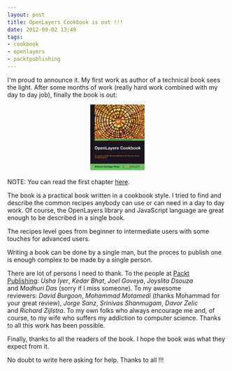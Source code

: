 ```yaml
---
layout: post
title: OpenLayers Cookbook is out !!!
date: 2012-09-02 13:49
tags:
- cookbook
- openlayers
- packtpublishing
---
```

I'm proud to announce it. My first work as author of a technical book sees the light. After some months of work (really hard work combined with my day to day job), finally the book is out:

<p style="text-align: center;"><a href="http://www.packtpub.com/openlayers-create-gis-web-applications-cookbook/book"><img class="aligncenter" src="./images/7843OS_OpenLayer%20Cookbook_cov_0.jpg" alt="OpenLayers Cookbook" width="125" height="151" /></a></p>
<p style="text-align: left;">NOTE: You can read the first chapter <a href="http://www.packtpub.com/sites/default/files/9781849517843-Chapter-01.pdf?utm_source=packtpub&amp;utm_medium=free&amp;utm_campaign=pdf">here</a>.</p>
<p style="text-align: left;">The book is a practical book written in a cookbook style. I tried to find and describe the common recipes anybody can use or can need in a day to day work. Of course, the OpenLayers library and JavaScript language are great enough to be described in a single book.</p>
<p style="text-align: left;">The recipes level goes from beginner to intermediate users with some touches for advanced users.</p>
<p style="text-align: left;">Writing a book can be done by a single man, but the proces to publish one is enough complex to be made by a single person.</p>
<p style="text-align: left;">There are lot of persons I need to thank. To the people at <a href="http://www.packtpub.com/openlayers-create-gis-web-applications-cookbook/book">Packt Publishing</a>: <em>Usha Iyer</em>, <em>Kedar Bhat</em>, <em>Joel Goveya</em>, <em>Joyslita Dsouza</em> and <em>Madhuri Das</em> (sorry if I miss someone). To my awesome reviewers: <em>David Burgoon</em>, <em>Mohammad Motamedi</em> (thanks Mohammad for your great review), <em>Jorge Sanz</em>, <em>Srinivas Shanmugam</em>, <em>Davor Zelic</em> and <em>Richard Zijlstra</em>. To my own folks who always encourage me and, of course, to my wife who suffers my addiction to computer science. Thanks to all this work has been possible.</p>
<p style="text-align: left;">Finally, thanks to all the readers of the book. I hope the book was what they expect from it.</p>
<p style="text-align: left;">No doubt to write here asking for help. Thanks to all !!!</p>
<p style="text-align: left;">
